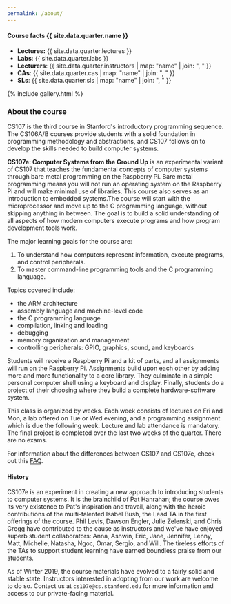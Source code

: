 ```yaml
---
permalink: /about/
---
```

#### Course facts {{ site.data.quarter.name }}

  -   **Lectures:** {{ site.data.quarter.lectures }}
  -   **Labs**: {{ site.data.quarter.labs }}
  -   **Lecturers**: {{ site.data.quarter.instructors | map: "name" | join: ", " }}
  -   **CAs**: {{ site.data.quarter.cas | map: "name" | join: ", " }}
  -   **SLs**: {{ site.data.quarter.sls | map: "name" | join: ", " }}

{% include gallery.html %}

### About the course
CS107 is the third course in Stanford's introductory programming sequence.
The CS106A/B courses provide students with a solid foundation in programming methodology and abstractions, and CS107 follows on to develop the skills needed to build
computer systems. 

__CS107e: Computer Systems from the Ground Up__ is an experimental variant of CS107 that teaches the fundamental concepts of
computer systems through bare metal programming on the Raspberry Pi. Bare metal
programming means you will not run an operating system on the Raspberry Pi and
will make minimal use of libraries. This course also serves as an
introduction to embedded systems.The course will start with the microprocessor and move up to
the C programming language, without skipping anything in between. The goal is
to build a solid understanding of all aspects of how modern computers execute
programs and how program development tools work.

The major learning goals for the course are:

1. To understand how computers represent information, execute programs, and control peripherals.
2. To master command-line programming tools and the C programming language.

Topics covered include:

  -   the ARM architecture
  -   assembly language and machine-level code
  -   the C programming language
  -   compilation, linking and loading
  -   debugging
  -   memory organization and management
  -   controlling peripherals: GPIO, graphics, sound, and keyboards

Students will receive a Raspberry Pi and a kit of parts,
and all assignments will run on the Raspberry Pi. Assignments build upon each other by adding more and more functionality to a core library.
They culminate in a simple personal computer shell
using a keyboard and display. Finally, students do a project of their choosing 
where they build a complete hardware-software system.

This class is organized by weeks. Each week consists of lectures
on Fri and Mon, a lab offered on Tue or Wed evening, and a programming
assignment which is due the following week. Lecture and lab attendance is mandatory. The final project is completed over the last two weeks of the quarter. There are no exams.

For information about the differences between CS107 and CS107e,
check out this [FAQ](https://web.stanford.edu/class/cs107e/).

#### History
CS107e is an experiment in creating a new approach to introducing students to computer systems. It is the brainchild of Pat Hanrahan; the course owes its very existence to Pat's inspiration and travail, along with the heroic contributions of the multi-talented Isabel Bush, the Lead TA in the first offerings of the course. Phil Levis, Dawson Engler, Julie Zelenski, and Chris Gregg have contributed to the cause as instructors and we've have enjoyed superb student collaborators: Anna, Ashwin, Eric, Jane, Jennifer, Lenny, Matt, Michelle, Natasha, Ngoc, Omar, Sergio, and Will. The tireless efforts of the TAs to support student learning have earned boundless praise from our students.

As of Winter 2019, the course materials have evolved to a fairly solid and stable state. Instructors interested in adopting from our work are welcome to do so. Contact us at `cs107e@cs.stanford.edu` for more information and access to our private-facing material.

